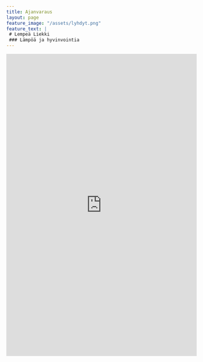 ```yaml
---
title: Ajanvaraus
layout: page
feature_image: "/assets/lyhdyt.png"
feature_text: |
 # Lempeä Liekki
 ### Lämpöä ja hyvinvointia
---
```


<iframe src="https://app.acuityscheduling.com/schedule.php?owner=18231920" width="100%" height="800" frameBorder="0"></iframe><script src="https://embed.acuityscheduling.com/js/embed.js" type="text/javascript"></script>